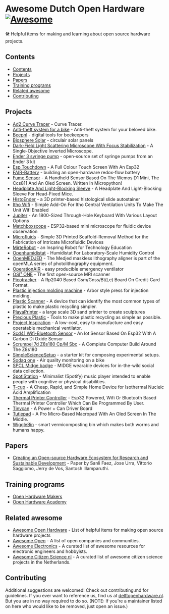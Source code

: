 # Awesome Dutch Open Hardware [![Awesome](https://awesome.re/badge.svg)](https://awesome.re)<!-- omit in toc -->

🛠 Helpful items for making and learning about open source hardware projects.

## Contents

* [Contents](#contents)
* [Projects](#projects)
* [Papers](#papers)
* [Training programs](#training-programs)
* [Related awesome](#related-awesome)
* [Contributing](#contributing)
  
## Projects

* [Ad2 Curve Tracer](Https://Knack.Supply/Product/Ad2ct/) - Curve Tracer.
* [Anti-theft system for a bike](https://github.com/nanaminh/anti-theft) - Anti-theft system for your beloved bike.
* [Beepnl](https://github.com/beepnl/measurement-system-v3) - digital tools for beekeepers
* [Biosphere Solar](https://www.biosphere.solar/) - circulair solar panels
* [Dark-Field Light Scattering Microscope With Focus Stabilization](Https://Osf.Io/T3yvd/?View_Only=F428f995d7404f6e814d137d25b5c95f) - A Single-Objective Inverted Microscope.
* [Ender 3 syringe pump](https://github.com/Vsaggiomo/Ender3-syringe-pumps) - open-source set of syringe pumps from an Ender 3 kit
* [Esp Touchdown](Https://Github.Com/Dustinwatts/Esp32-Touchdown) - A Full Colour Touch Screen With An Esp32
* [FAIR-Battery](https://github.com/SanliFaez/FAIR-Battery) - building an open-hardware redox-flow battery
* [Fume Sensor](Https://Wikifactory.Com/+Delftopenhardware/Fume-Sensor) -  A Handheld Sensor Based On The Wemos D1 Mini, The Ccs811 And An Oled Screen. Written In Micropython!
* [Headplate And Light-Blocking Sleeve](Https://Zenodo.Org/Record/7767100) - A Headplate And Light-Blocking Sleeve For Head-Fixed Mice.
* [HistoEnder](https://github.com/Vsaggiomo/HistoEnder) -  a 3D printer-based histological slide autostainer 
* [Itho Wifi](Https://Github.Com/Arjenhiemstra/Ithowifi) - Simple Add-On For Itho Central Ventilation Units To Make The Unit Wifi Enabled
* [Jupiter](Https://Github.Com/0xcb-Dev/0xcb-Jupiter) - An 1800-Sized Through-Hole Keyboard With Various Layout Options
* [Matchboxscope](https://github.com/Vsaggiomo/Matchboxscope) - ESP32-based mini microscope for fluidic device observation
* [Microfluids](https://onlinelibrary.wiley.com/doi/full/10.1002/advs.201500125) - Simple 3D Printed Scaffold-Removal Method for the Fabrication of Intricate Microfluidic Devices
* [MirteRobot](https://mirte.org/docs/) - an Inspring Robot for Technology Education
* [Openhumidistat](Https://Github.Com/Openhumidistat/Firmware) -  Humidistat For Laboratory-Scale Humidity Control 
* [OpenMEDJED](https://github.com/openMLA/Medjed) - The Medjed maskless lithography aligner is part of the openMLA series of photolithography equipment.
* [OperationAIR](https://osf.io/mn7xq/) - easy producible emergency ventilator
* [OSI² ONE](https://gitlab.com/osii) - The first open-source MRI scanner
* [Picotracker](Https://Github.Com/Justsem/Rp2040-868) - A Rp2040 Based Gsm/Gnss/Bt(Le) Board On Credit-Card Format.
* [Plastic injection molding machine](https://community.preciousplastic.com/how-to/joost-arbor-press) - Arbor style press for injection molding.
* [Plastic Scanner](https://plasticscanner.com/) - A device that can identify the most common types of plastic to make plastic recycling simpler.
* [PlayaPrinter](https://github.com/Dragonstei/PlayaPrinter) - a large scale 3D sand printer to create sculptures
* [Precious Plastic](https://www.preciousplastic.com/) - Tools to make plastic recycling as simple as possible.
* [Project Inspiration](https://github.com/CombatCovid/TU-Delft-PI-Emergency-Ventilator) - A low-cost, easy to manufacture and easy operatable mechanical ventilator.
* [Scd41 Wifi-Bluetooth Sensor](Https://Github.Com/Tanmoydutta/Carbondioxideiotsensor) - An Iot Sensor Based On Esp32 With A Carbon Di Oxide Sensor
* [Scrumpel 7d Z8s180 Cp/M Sbc](Https://Hackaday.Io/Project/171469-Scrumpel-7d-Z8s180-Sbc) - A Complete Computer Build Around The Z8s180
* [SimpleScienceSetup](https://github.com/mik-schutte/SimpleScienceSetup) - a starter kit for composing experimental setups.
* [Sodaq one](https://support.sodaq.com/Boards/One/) - Air quality monitoring on a bike
* [SPCL Midge badge](https://github.com/TUDelft-SPC-Lab/spcl_midge_hardware) - MIDGE wearable devices for in-the-wild social data collection.
* [SpotiStation](https://github.com/NemoAndrea/SpotiStation) - Minimalist (Spotify) music player intended to enable people with cognitive or physical disabilities.
* [T-cup](https://onlinelibrary.wiley.com/doi/full/10.1002/gch2.202100078) - A Cheap, Rapid, and Simple Home Device for Isothermal Nucleic Acid Amplification
* [Thermal Printer Controller](Https://Github.Com/Tanmoydutta/Thermalprintercontroller) - Esp32 Powered, Wifi Or Bluetooth Based Thermal Printer Controller Which Can Be Programmed By User.
* [Tinycan](Https://Knack.Supply/Product/Tinycan/) - A Power + Can Driver Board
* [Tutlepad](Https://Github.Com/0xcb-Dev/0xcb-Tutelpad) - A Pro Micro-Based Macropad With An Oled Screen In The Middle.
* [WiggleBin](https://github.com/studiorabota/wiggle-bin) -  smart vermicomposting bin which makes both worms and humans happy.
  
## Papers

* [Creating an Open-source Hardware Ecosystem for Research and Sustainable Development](https://doi.org/10.5281/zenodo.8301859) - Paper by Sanli Faez, Jose Urra, Vittorio Saggiomo, Jerry de Vos, Santosh Illamparuthi.

## Training programs

* [Open Hardware Makers](https://openhardware.space)
* [Open Hardware Academy](https://openhardware.academy/)

## Related awesome

* [Awesome Open Hardware](https://github.com/delftopenhardware/awesome-open-hardware) - List of helpful items for making open source hardware projects
* [Awesome Open](https://github.com/paulhendricks/awesome-open) - A list of open companies and communities.
* [Awesome Electronics](https://github.com/kitspace/awesome-electronics) - A curated list of awesome resources for electronic engineers and hobbyists.
* [Awesome Citizen Science nl](https://github.com/sodascience/awesome-citizen-science-nl) - A curated list of awesome citizen science projects in the Netherlands.

## Contributing 

Additional suggestions are welcomed! Check out contributing.md for guidelines.
If you ever want to reference us, find us at [delftopenhardware.nl](https://delftopenhardware.nl). But you are in no way required to do so.
(NOTE: If you're a maintainer listed on here who would like to be removed, just open an issue.)

